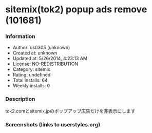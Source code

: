 # sitemix(tok2) popup ads remove (101681)

### Information
- Author: us0305 (unknown)
- Created at: unknown
- Updated at: 5/26/2014, 4:23:13 AM
- License: NO-REDISTRIBUTION
- Category: sitemix
- Rating: undefined
- Total installs: 64
- Weekly installs: 0


### Description
tok2.comとsitemix.jpのポップアップ広告だけを非表示にします


### Screenshots (links to userstyles.org)



